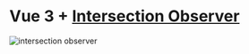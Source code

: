 # Vue 3 + [Intersection Observer](https://developer.mozilla.org/en-US/docs/Web/API/Intersection_Observer_API)

![intersection observer](readme-assets/intersection-observer.gif)